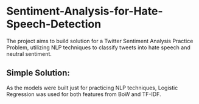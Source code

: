 # Sentiment-Analysis-for-Hate-Speech-Detection
The project aims to build solution for a Twitter Sentiment Analysis Practice Problem, utilizing NLP techniques to classify tweets into hate speech and neutral sentiment.

## Simple Solution: 
As the models were built just for practicing NLP techniques, Logistic Regression was used for both features from BoW and TF-IDF.
